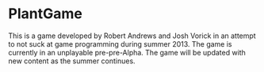 PlantGame
=========

This is a game developed by Robert Andrews and Josh Vorick in an attempt to not suck at game programming during summer 2013. The game is currently in an unplayable pre-pre-Alpha. The game will be updated with new content as the summer continues.
